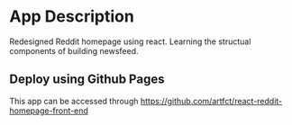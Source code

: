 # App Description
Redesigned Reddit homepage using react. Learning the structual components of building newsfeed.

## Deploy using Github Pages
This app can be accessed through https://github.com/artfct/react-reddit-homepage-front-end